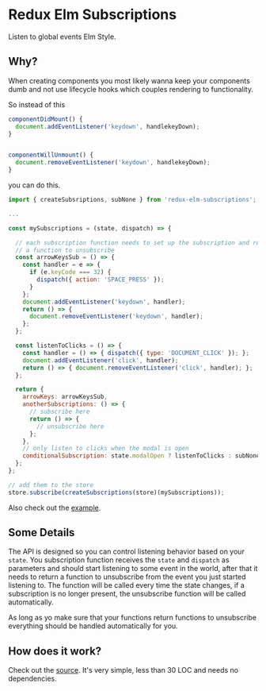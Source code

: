 # Redux Elm Subscriptions

Listen to global events Elm Style.

## Why?

When creating components you most likely wanna keep your components dumb
and not use lifecycle hooks which couples rendering to functionality.

So instead of this

```js
componentDidMount() {
  document.addEventListener('keydown', handlekeyDown);
}


componentWillUnmount() {
  document.removeEventListener('keydown', handlekeyDown);
}
```

you can do this.

```js
import { createSubsriptions, subNone } from 'redux-elm-subscriptions';

...

const mySubscriptions = (state, dispatch) => {

  // each subscription function needs to set up the subscription and return
  // a function to unsubscribe
  const arrowKeysSub = () => {
    const handler = e => {
      if (e.keyCode === 32) {
        dispatch({ action: 'SPACE_PRESS' });
      }
    };
    document.addEventListener('keydown', handler);
    return () => {
      document.removeEventListener('keydown', handler);
    };
  };

  const listenToClicks = () => {
    const handler = () => { dispatch({ type: 'DOCUMENT_CLICK' }); };
    document.addEventListener('click', handler);
    return () => { document.removeEventListener('click', handler); };
  };

  return {
    arrowKeys: arrowKeysSub,
    anotherSubscriptions: () => {
      // subscribe here
      return () => {
        // unsubscribe here
      };
    },
    // only listen to clicks when the modal is open
    conditionalSubscription: state.modalOpen ? listenToClicks : subNone,
  };
};

// add them to the store
store.subscribe(createSubscriptions(store)(mySubscriptions));
```
Also check out the [example](example.js).

## Some Details

The API is designed so you can control listening behavior based on your `state`.
You subscription function receives the `state` and `dispatch` as parameters and
should start listening to some event in the world, after that it needs to return
a function to unsubscribe from the event you just started listening to. The
function will be called every time the state changes, if a subscription is no
longer present, the unsubscribe function will be called automatically.

As long as yo make sure that your functions return functions to unsubscribe
everything should be handled automatically for you.

## How does it work?

Check out the [source](index.js).
It's very simple, less than 30 LOC and needs no dependencies.
